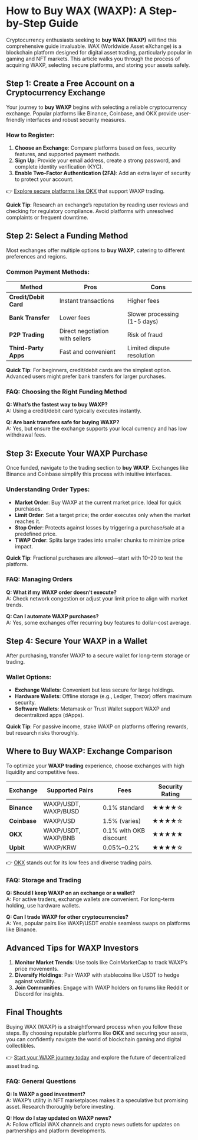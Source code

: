 # How to Buy WAX (WAXP): A Step-by-Step Guide  

Cryptocurrency enthusiasts seeking to **buy WAX (WAXP)** will find this comprehensive guide invaluable. WAX (Worldwide Asset eXchange) is a blockchain platform designed for digital asset trading, particularly popular in gaming and NFT markets. This article walks you through the process of acquiring WAXP, selecting secure platforms, and storing your assets safely.  

## Step 1: Create a Free Account on a Cryptocurrency Exchange  

Your journey to **buy WAXP** begins with selecting a reliable cryptocurrency exchange. Popular platforms like Binance, Coinbase, and OKX provide user-friendly interfaces and robust security measures.  

### How to Register:  
1. **Choose an Exchange**: Compare platforms based on fees, security features, and supported payment methods.  
2. **Sign Up**: Provide your email address, create a strong password, and complete identity verification (KYC).  
3. **Enable Two-Factor Authentication (2FA)**: Add an extra layer of security to protect your account.  

👉 [Explore secure platforms like OKX](https://bit.ly/okx-bonus) that support WAXP trading.  

**Quick Tip**: Research an exchange’s reputation by reading user reviews and checking for regulatory compliance. Avoid platforms with unresolved complaints or frequent downtime.  

## Step 2: Select a Funding Method  

Most exchanges offer multiple options to **buy WAXP**, catering to different preferences and regions.  

### Common Payment Methods:  
| **Method**          | **Pros**                          | **Cons**                      |  
|----------------------|-----------------------------------|-------------------------------|  
| **Credit/Debit Card**| Instant transactions              | Higher fees                   |  
| **Bank Transfer**    | Lower fees                        | Slower processing (1-5 days)  |  
| **P2P Trading**      | Direct negotiation with sellers   | Risk of fraud                 |  
| **Third-Party Apps** | Fast and convenient               | Limited dispute resolution    |  

**Quick Tip**: For beginners, credit/debit cards are the simplest option. Advanced users might prefer bank transfers for larger purchases.  

### FAQ: Choosing the Right Funding Method  
**Q: What’s the fastest way to buy WAXP?**  
A: Using a credit/debit card typically executes instantly.  

**Q: Are bank transfers safe for buying WAXP?**  
A: Yes, but ensure the exchange supports your local currency and has low withdrawal fees.  

## Step 3: Execute Your WAXP Purchase  

Once funded, navigate to the trading section to **buy WAXP**. Exchanges like Binance and Coinbase simplify this process with intuitive interfaces.  

### Understanding Order Types:  
- **Market Order**: Buy WAXP at the current market price. Ideal for quick purchases.  
- **Limit Order**: Set a target price; the order executes only when the market reaches it.  
- **Stop Order**: Protects against losses by triggering a purchase/sale at a predefined price.  
- **TWAP Order**: Splits large trades into smaller chunks to minimize price impact.  

**Quick Tip**: Fractional purchases are allowed—start with $10–$20 to test the platform.  

### FAQ: Managing Orders  
**Q: What if my WAXP order doesn’t execute?**  
A: Check network congestion or adjust your limit price to align with market trends.  

**Q: Can I automate WAXP purchases?**  
A: Yes, some exchanges offer recurring buy features to dollar-cost average.  

## Step 4: Secure Your WAXP in a Wallet  

After purchasing, transfer WAXP to a secure wallet for long-term storage or trading.  

### Wallet Options:  
- **Exchange Wallets**: Convenient but less secure for large holdings.  
- **Hardware Wallets**: Offline storage (e.g., Ledger, Trezor) offers maximum security.  
- **Software Wallets**: Metamask or Trust Wallet support WAXP and decentralized apps (dApps).  

**Quick Tip**: For passive income, stake WAXP on platforms offering rewards, but research risks thoroughly.  

## Where to Buy WAXP: Exchange Comparison  

To optimize your **WAXP trading** experience, choose exchanges with high liquidity and competitive fees.  

| **Exchange** | **Supported Pairs** | **Fees**       | **Security Rating** |  
|--------------|---------------------|----------------|---------------------|  
| **Binance**  | WAXP/USDT, WAXP/BUSD| 0.1% standard  | ★★★★☆               |  
| **Coinbase** | WAXP/USD            | 1.5% (varies)   | ★★★★☆               |  
| **OKX**      | WAXP/USDT, WAXP/BNB | 0.1% with OKB discount | ★★★★★       |  
| **Upbit**    | WAXP/KRW            | 0.05%–0.2%     | ★★★★☆               |  

👉 [OKX](https://bit.ly/okx-bonus) stands out for its low fees and diverse trading pairs.  

### FAQ: Storage and Trading  
**Q: Should I keep WAXP on an exchange or a wallet?**  
A: For active traders, exchange wallets are convenient. For long-term holding, use hardware wallets.  

**Q: Can I trade WAXP for other cryptocurrencies?**  
A: Yes, popular pairs like WAXP/USDT enable seamless swaps on platforms like Binance.  

## Advanced Tips for WAXP Investors  

1. **Monitor Market Trends**: Use tools like CoinMarketCap to track WAXP’s price movements.  
2. **Diversify Holdings**: Pair WAXP with stablecoins like USDT to hedge against volatility.  
3. **Join Communities**: Engage with WAXP holders on forums like Reddit or Discord for insights.  

## Final Thoughts  

Buying WAX (WAXP) is a straightforward process when you follow these steps. By choosing reputable platforms like **OKX** and securing your assets, you can confidently navigate the world of blockchain gaming and digital collectibles.  

👉 [Start your WAXP journey today](https://bit.ly/okx-bonus) and explore the future of decentralized asset trading.  

### FAQ: General Questions  
**Q: Is WAXP a good investment?**  
A: WAXP’s utility in NFT marketplaces makes it a speculative but promising asset. Research thoroughly before investing.  

**Q: How do I stay updated on WAXP news?**  
A: Follow official WAX channels and crypto news outlets for updates on partnerships and platform developments.